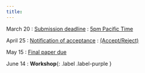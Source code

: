 ```yaml
---
title:  
---
```


March 20
  : [Submission deadline](#)
    : [5pm Pacific Time](#)

April 25
: [Notification of acceptance](#)
  : [(Accept/Reject)](#)

May 15
: [Final paper due](#)

June 14
: **Workshop**{: .label .label-purple }
